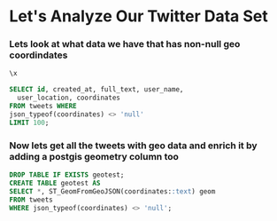 # Let's Analyze Our Twitter Data Set

### Lets look at what data we have that has non-null geo coordindates
```sql
\x

SELECT id, created_at, full_text, user_name, 
  user_location, coordinates
FROM tweets WHERE 
json_typeof(coordinates) <> 'null' 
LIMIT 100;
```

### Now lets get all the tweets with geo data and enrich it by adding a postgis geometry column too 
```sql
DROP TABLE IF EXISTS geotest;
CREATE TABLE geotest AS
SELECT *, ST_GeomFromGeoJSON(coordinates::text) geom 
FROM tweets 
WHERE json_typeof(coordinates) <> 'null';
```

